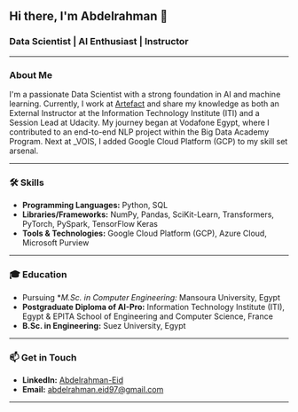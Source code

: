 ## Hi there, I'm Abdelrahman 👋

### Data Scientist | AI Enthusiast | Instructor

---

### About Me

I'm a passionate Data Scientist with a strong foundation in AI and machine learning. Currently, I work at [Artefact](https://www.artefact.com/) and share my knowledge as both an External Instructor at the Information Technology Institute (ITI) and a Session Lead at Udacity. My journey began at Vodafone Egypt, where I contributed to an end-to-end NLP project within the Big Data Academy Program. Next at _VOIS, I added Google Cloud Platform (GCP) to my skill set arsenal.

---

### 🛠️ Skills

- **Programming Languages:** Python, SQL
- **Libraries/Frameworks:** NumPy, Pandas, SciKit-Learn, Transformers, PyTorch, PySpark, TensorFlow Keras
- **Tools & Technologies:** Google Cloud Platform (GCP), Azure Cloud, Microsoft Purview

---

### 🎓 Education

- Pursuing **M.Sc. in Computer Engineering:* Mansoura University, Egypt
- **Postgraduate Diploma of AI-Pro:** Information Technology Institute (ITI), Egypt & EPITA School of Engineering and Computer Science, France
- **B.Sc. in Engineering:** Suez University, Egypt

---

### 📫 Get in Touch

- **LinkedIn:** [Abdelrahman-Eid](https://www.linkedin.com/in/abdelrahman-eid/)
- **Email:** [abdelrahman.eid97@gmail.com](mailto:abdelrahman.eid97@gmail.com)

---

<!--
**AbdElrahman-A-Eid/AbdElrahman-A-Eid** is a ✨ _special_ ✨ repository because its `README.md` (this file) appears on your GitHub profile.

Here are some ideas to get you started:

- 🔭 I’m currently working on ...
- 🌱 I’m currently learning ...
- 👯 I’m looking to collaborate on ...
- 🤔 I’m looking for help with ...
- 💬 Ask me about ...
- 📫 How to reach me: ...
- 😄 Pronouns: ...
- ⚡ Fun fact: ...
-->
